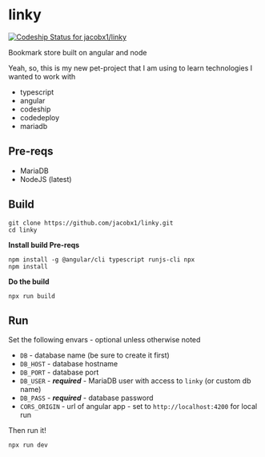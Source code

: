 # linky

[ ![Codeship Status for jacobx1/linky](https://app.codeship.com/projects/1ea2f9c0-fa8f-0135-6fd6-467245c6186e/status?branch=master)](https://app.codeship.com/projects/278835)

Bookmark store built on angular and node

Yeah, so, this is my new pet-project that I am using to learn technologies I wanted to work with

- typescript
- angular
- codeship
- codedeploy
- mariadb

## Pre-reqs

- MariaDB
- NodeJS (latest)

## Build

```
git clone https://github.com/jacobx1/linky.git
cd linky
```

**Install build Pre-reqs**

```
npm install -g @angular/cli typescript runjs-cli npx
npm install
```

**Do the build**

```
npx run build
```

## Run

Set the following envars - optional unless otherwise noted

- `DB` - database name (be sure to create it first)
- `DB_HOST` - database hostname
- `DB_PORT` - database port
- `DB_USER` - ***required*** - MariaDB user with access to `linky` (or custom db name)
- `DB_PASS` - ***required*** - database password
- `CORS_ORIGIN` - url of angular app - set to `http://localhost:4200` for local run

Then run it!

```
npx run dev
```
